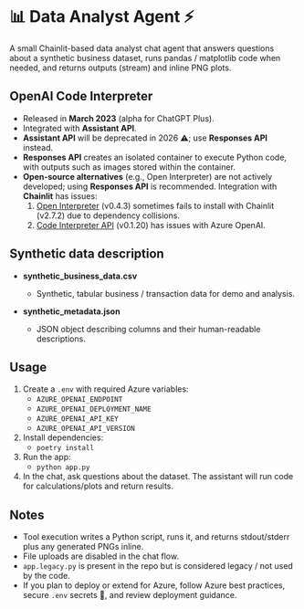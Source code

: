 # 📊 Data Analyst Agent ⚡️

A small Chainlit-based data analyst chat agent that answers questions about a synthetic business dataset, runs pandas / matplotlib code when needed, and returns outputs (stream) and inline PNG plots. 

## OpenAI Code Interpreter

- Released in **March 2023** (alpha for ChatGPT Plus).
- Integrated with **Assistant API**.
- **Assistant API** will be deprecated in 2026 ⚠️; use **Responses API** instead.
- **Responses API** creates an isolated container to execute Python code, with outputs such as images stored within the container.
- **Open-source alternatives** (e.g., Open Interpreter) are not actively developed; using **Responses API** is recommended. Integration with **Chainlit** has issues:
  1. [Open Interpreter](https://github.com/OpenInterpreter/open-interpreter) (v0.4.3) sometimes fails to install with Chainlit (v2.7.2) due to dependency collisions.
  2. [Code Interpreter API](https://github.com/shroominic/codeinterpreter-api) (v0.1.20) has issues with Azure OpenAI.

## Synthetic data description

- **synthetic\_business\_data.csv**

  - Synthetic, tabular business / transaction data for demo and analysis.

- **synthetic\_metadata.json**

  - JSON object describing columns and their human-readable descriptions.

## Usage

1. Create a `.env` with required Azure variables:
   - `AZURE_OPENAI_ENDPOINT`
   - `AZURE_OPENAI_DEPLOYMENT_NAME`
   - `AZURE_OPENAI_API_KEY`
   - `AZURE_OPENAI_API_VERSION`
2. Install dependencies:
   - `poetry install`
3. Run the app:
   - `python app.py`
4. In the chat, ask questions about the dataset. The assistant will run code for calculations/plots and return results.

## Notes

- Tool execution writes a Python script, runs it, and returns stdout/stderr plus any generated PNGs inline.
- File uploads are disabled in the chat flow.
- `app.legacy.py` is present in the repo but is considered legacy / not used by the code.
- If you plan to deploy or extend for Azure, follow Azure best practices, secure `.env` secrets 🔐, and review deployment guidance.

